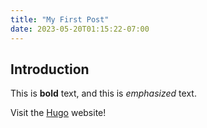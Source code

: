 ```yaml
---
title: "My First Post"
date: 2023-05-20T01:15:22-07:00
---
```

## Introduction

This is **bold** text, and this is *emphasized* text.

Visit the [Hugo](https://gohugo.io) website!

